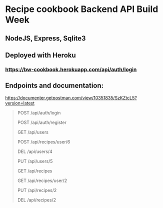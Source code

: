 # Recipe cookbook Backend API Build Week
## NodeJS, Express, Sqlite3
## Deployed with Heroku
### https://bw-cookbook.herokuapp.com/api/auth/login


## Endpoints and documentation:
https://documenter.getpostman.com/view/10351835/SzKZtcL5?version=latest

> POST /api/auth/login
>
> POST /api/auth/register
>
> GET /api/users
>
> POST /api/recipes/user/6
>
>DEL /api/users/4
>
> PUT /api/users/5
>
> GET /api/recipes
>
> GET /api/recipes/user/2
>
> PUT /api/recipes/2
>
> DEL /api/recipes/2
